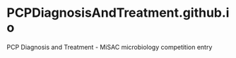 # PCPDiagnosisAndTreatment.github.io
PCP Diagnosis and Treatment - MiSAC microbiology competition entry
